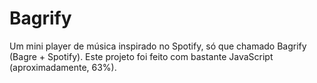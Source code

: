 # Bagrify
Um mini player de música inspirado no Spotify, só que chamado Bagrify (Bagre + Spotify). Este projeto foi feito com bastante JavaScript (aproximadamente, 63%).

